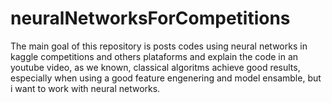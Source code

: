 # neuralNetworksForCompetitions
The main goal of this repository is posts codes using neural networks in kaggle competitions and others plataforms and explain the code in an youtube video, as we known, classical algoritms achieve good results, especially when using a good feature engenering and model ensamble, but i want to work with neural networks.
